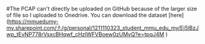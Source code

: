 #The PCAP can't directly be uploaded on GitHub because of the larger size of file so I uploaded to Onedrive. You can download the dataset [here] (https://mmuedumy-my.sharepoint.com/:f:/g/personal/1211110323_student_mmu_edu_my/Ej5lBzJwp_tEvNP778rVsxcBHqwf_cHzIWFVBoew0zUMvQ?e=tpqJ4M
)
